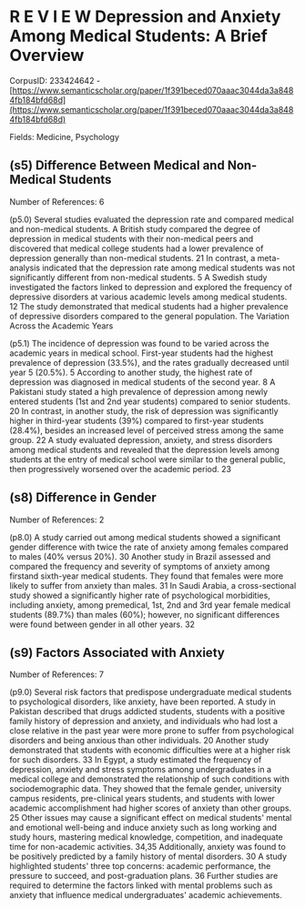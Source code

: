 # R E V I E W Depression and Anxiety Among Medical Students: A Brief Overview

CorpusID: 233424642 - [https://www.semanticscholar.org/paper/1f391beced070aaac3044da3a8484fb184bfd68d](https://www.semanticscholar.org/paper/1f391beced070aaac3044da3a8484fb184bfd68d)

Fields: Medicine, Psychology

## (s5) Difference Between Medical and Non-Medical Students
Number of References: 6

(p5.0) Several studies evaluated the depression rate and compared medical and non-medical students. A British study compared the degree of depression in medical students with their non-medical peers and discovered that medical college students had a lower prevalence of depression generally than non-medical students. 21 In contrast, a meta-analysis indicated that the depression rate among medical students was not significantly different from non-medical students. 5 A Swedish study investigated the factors linked to depression and explored the frequency of depressive disorders at various academic levels among medical students. 12 The study demonstrated that medical students had a higher prevalence of depressive disorders compared to the general population. The Variation Across the Academic Years

(p5.1) The incidence of depression was found to be varied across the academic years in medical school. First-year students had the highest prevalence of depression (33.5%), and the rates gradually decreased until year 5 (20.5%). 5 According to another study, the highest rate of depression was diagnosed in medical students of the second year. 8 A Pakistani study stated a high prevalence of depression among newly entered students (1st and 2nd year students) compared to senior students. 20 In contrast, in another study, the risk of depression was significantly higher in third-year students (39%) compared to first-year students (28.4%), besides an increased level of perceived stress among the same group. 22 A study evaluated depression, anxiety, and stress disorders among medical students and revealed that the depression levels among students at the entry of medical school were similar to the general public, then progressively worsened over the academic period. 23
## (s8) Difference in Gender
Number of References: 2

(p8.0) A study carried out among medical students showed a significant gender difference with twice the rate of anxiety among females compared to males (40% versus 20%). 30 Another study in Brazil assessed and compared the frequency and severity of symptoms of anxiety among firstand sixth-year medical students. They found that females were more likely to suffer from anxiety than males. 31 In Saudi Arabia, a cross-sectional study showed a significantly higher rate of psychological morbidities, including anxiety, among premedical, 1st, 2nd and 3rd year female medical students (89.7%) than males (60%); however, no significant differences were found between gender in all other years. 32
## (s9) Factors Associated with Anxiety
Number of References: 7

(p9.0) Several risk factors that predispose undergraduate medical students to psychological disorders, like anxiety, have been reported. A study in Pakistan described that drugs addicted students, students with a positive family history of depression and anxiety, and individuals who had lost a close relative in the past year were more prone to suffer from psychological disorders and being anxious than other individuals. 20 Another study demonstrated that students with economic difficulties were at a higher risk for such disorders. 33 In Egypt, a study estimated the frequency of depression, anxiety and stress symptoms among undergraduates in a medical college and demonstrated the relationship of such conditions with sociodemographic data. They showed that the female gender, university campus residents, pre-clinical years students, and students with lower academic accomplishment had higher scores of anxiety than other groups. 25 Other issues may cause a significant effect on medical students' mental and emotional well-being and induce anxiety such as long working and study hours, mastering medical knowledge, competition, and inadequate time for non-academic activities. 34,35 Additionally, anxiety was found to be positively predicted by a family history of mental disorders. 30 A study highlighted students' three top concerns: academic performance, the pressure to succeed, and post-graduation plans. 36 Further studies are required to determine the factors linked with mental problems such as anxiety that influence medical undergraduates' academic achievements. 
